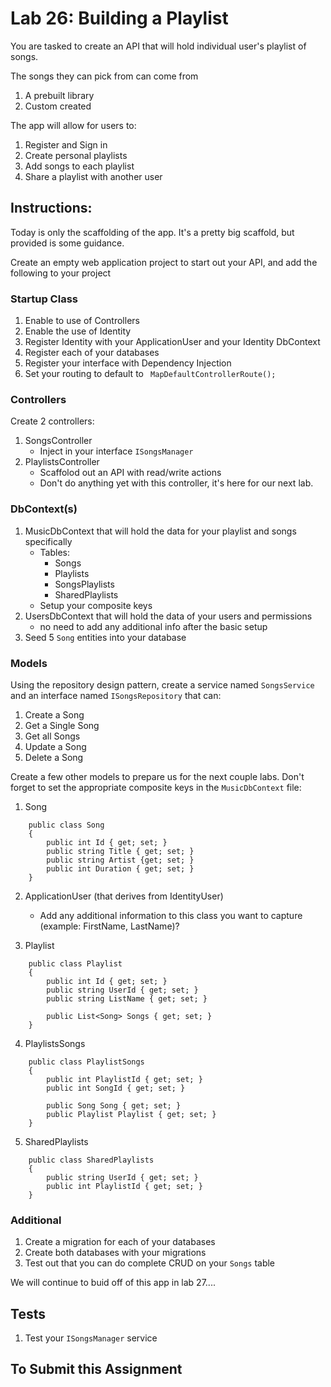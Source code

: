 # Lab 26: Building a Playlist

You are tasked to create an API that will hold individual user's playlist of songs. 

The songs they can pick from can come from

1. A prebuilt library
2. Custom created

The app will allow for users to:

1. Register and Sign in
2. Create personal playlists
3. Add songs to each playlist
4. Share a playlist with another user

## Instructions:

Today is only the scaffolding of the app. It's a pretty big scaffold, but provided is some guidance. 

Create an empty web application project to start out your API, and add the following to your project

### Startup Class

1. Enable to use of Controllers
2. Enable the use of Identity
3. Register Identity with your ApplicationUser and your Identity DbContext
4. Register each of your databases
5. Register your interface with Dependency Injection
6. Set your routing to default to ` MapDefaultControllerRoute();`

### Controllers

Create 2 controllers:
1. SongsController
	- Inject in your interface `ISongsManager`
2. PlaylistsController
	- Scaffolod out an API with read/write actions
	- Don't do anything yet with this controller, it's here for our next lab.

### DbContext(s)
1. MusicDbContext that will hold the data for your playlist and songs specifically
    - Tables:
        - Songs
        - Playlists
        - SongsPlaylists
        - SharedPlaylists
    - Setup your composite keys
2. UsersDbContext that will hold the data of your users and permissions
     - no need to add any additional info after the basic setup
3. Seed 5 `Song` entities into your database

### Models

Using the repository design pattern, create a service named `SongsService` and an interface named `ISongsRepository` that can:
1. Create a Song
2. Get a Single Song
3. Get all Songs
4. Update a Song
5. Delete a Song

Create a few other models to prepare us for the next couple labs. Don't forget to set the appropriate composite keys in the `MusicDbContext` file:

1. Song 
```
    public class Song
    {
        public int Id { get; set; }
        public string Title { get; set; }
        public string Artist {get; set; }
        public int Duration { get; set; }
    }
```

2. ApplicationUser (that derives from IdentityUser)
	- Add any additional information to this class you want to capture (example: FirstName, LastName)?

3. Playlist 
```
    public class Playlist
    {
        public int Id { get; set; }
        public string UserId { get; set; }
        public string ListName { get; set; }

        public List<Song> Songs { get; set; }
    }
```
4. PlaylistsSongs
```
    public class PlaylistSongs
    {
        public int PlaylistId { get; set; }
        public int SongId { get; set; }

        public Song Song { get; set; }
        public Playlist Playlist { get; set; }
    }
```

5. SharedPlaylists
```
    public class SharedPlaylists
    {
        public string UserId { get; set; }
        public int PlaylistId { get; set; }
    }
```

### Additional

1. Create a migration for each of your databases
2. Create both databases with your migrations
3. Test out that you can do complete CRUD on your `Songs` table

We will continue to buid off of this app in lab 27....


## Tests

1. Test your `ISongsManager` service


## To Submit this Assignment

